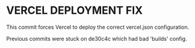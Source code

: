 # VERCEL DEPLOYMENT FIX

This commit forces Vercel to deploy the correct vercel.json configuration.

Previous commits were stuck on de30c4c which had bad 'builds' config.


